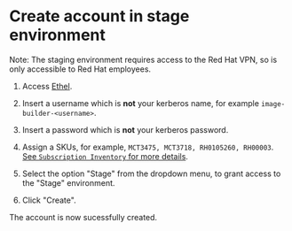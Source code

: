 # Create account in stage environment

Note: The staging environment requires access to the Red Hat VPN, so is only accessible to Red Hat employees.

1. Access [Ethel](http://account-manager-stage.app.eng.rdu2.redhat.com/#create).

2. Insert a username which is **not** your kerberos name, for example `image-builder-<username>`.

3. Insert a password which is **not** your kerberos password.

4. Assign a SKUs, for example, `MCT3475, MCT3718, RH0105260, RH00003`. [See `Subscription Inventory` for more details](https://access.redhat.com/management/subscriptions).

5. Select the option "Stage" from the dropdown menu, to grant access to the "Stage" environment.

6. Click "Create".

The account is now sucessfully created.